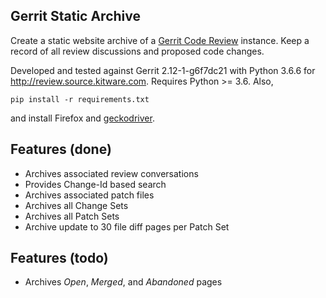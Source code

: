 Gerrit Static Archive
----------------------

Create a static website archive of a [Gerrit Code
Review](https://www.gerritcodereview.com/) instance. Keep a record of all
review discussions and proposed code changes.

Developed and tested against Gerrit 2.12-1-g6f7dc21 with Python 3.6.6 for
http://review.source.kitware.com. Requires Python >= 3.6. Also,

```
pip install -r requirements.txt
```

and install Firefox and [geckodriver](https://github.com/mozilla/geckodriver/releases).

## Features (done)

- Archives associated review conversations
- Provides Change-Id based search
- Archives associated patch files
- Archives all Change Sets
- Archives all Patch Sets
- Archive update to 30 file diff pages per Patch Set

## Features (todo)

- Archives *Open*, *Merged*, and *Abandoned* pages
